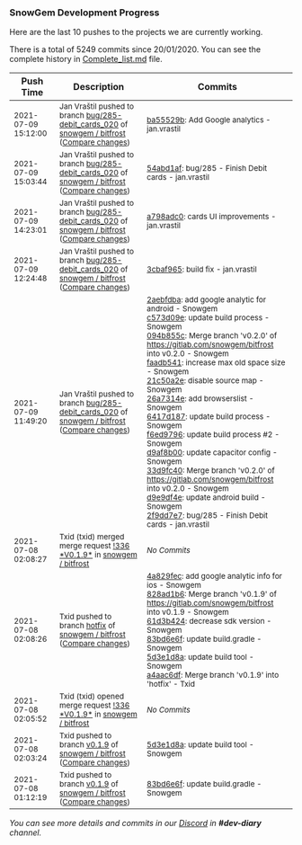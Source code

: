 
### SnowGem Development Progress

Here are the last 10 pushes to the projects we are currently working.

There is a total of 5249 commits since 20/01/2020. You can see the complete history in
 [Complete_list.md](Complete_list.md) file.

| Push Time | Description | Commits |
| --- | --- | --- |
| <sub>2021-07-09 15:12:00</sub> | <sub>Jan Vraštil pushed to branch [bug/285\-debit\_cards\_020](https://gitlab.com/snowgem/bitfrost/commits/bug/285-debit_cards_020) of [snowgem / bitfrost](https://gitlab.com/snowgem/bitfrost) ([Compare changes](https://gitlab.com/snowgem/bitfrost/compare/54abd1afc0a874cfecd7e82c06588c97b007b35e...ba55529bab0266208a0cd2493147f91bac951c38))</sub> | <sub>[ba55529b](https://gitlab.com/snowgem/bitfrost/-/commit/ba55529bab0266208a0cd2493147f91bac951c38): Add Google analytics - jan.vrastil</sub> |
| <sub>2021-07-09 15:03:44</sub> | <sub>Jan Vraštil pushed to branch [bug/285\-debit\_cards\_020](https://gitlab.com/snowgem/bitfrost/commits/bug/285-debit_cards_020) of [snowgem / bitfrost](https://gitlab.com/snowgem/bitfrost) ([Compare changes](https://gitlab.com/snowgem/bitfrost/compare/a798adc00c02d9919f069eb15c9af5fe341e57c4...54abd1afc0a874cfecd7e82c06588c97b007b35e))</sub> | <sub>[54abd1af](https://gitlab.com/snowgem/bitfrost/-/commit/54abd1afc0a874cfecd7e82c06588c97b007b35e): bug/285 - Finish Debit cards - jan.vrastil</sub> |
| <sub>2021-07-09 14:23:01</sub> | <sub>Jan Vraštil pushed to branch [bug/285\-debit\_cards\_020](https://gitlab.com/snowgem/bitfrost/commits/bug/285-debit_cards_020) of [snowgem / bitfrost](https://gitlab.com/snowgem/bitfrost) ([Compare changes](https://gitlab.com/snowgem/bitfrost/compare/3cbaf9659f467678af5c1ccea708216b5091d471...a798adc00c02d9919f069eb15c9af5fe341e57c4))</sub> | <sub>[a798adc0](https://gitlab.com/snowgem/bitfrost/-/commit/a798adc00c02d9919f069eb15c9af5fe341e57c4): cards UI improvements - jan.vrastil</sub> |
| <sub>2021-07-09 12:24:48</sub> | <sub>Jan Vraštil pushed to branch [bug/285\-debit\_cards\_020](https://gitlab.com/snowgem/bitfrost/commits/bug/285-debit_cards_020) of [snowgem / bitfrost](https://gitlab.com/snowgem/bitfrost) ([Compare changes](https://gitlab.com/snowgem/bitfrost/compare/2f9dd7e707b61862c5c29046959b863442831cca...3cbaf9659f467678af5c1ccea708216b5091d471))</sub> | <sub>[3cbaf965](https://gitlab.com/snowgem/bitfrost/-/commit/3cbaf9659f467678af5c1ccea708216b5091d471): build fix - jan.vrastil</sub> |
| <sub>2021-07-09 11:49:20</sub> | <sub>Jan Vraštil pushed to branch [bug/285\-debit\_cards\_020](https://gitlab.com/snowgem/bitfrost/commits/bug/285-debit_cards_020) of [snowgem / bitfrost](https://gitlab.com/snowgem/bitfrost) ([Compare changes](https://gitlab.com/snowgem/bitfrost/compare/97732494d3e9038aecee75b2313d0dd719afbfe8...2f9dd7e707b61862c5c29046959b863442831cca))</sub> | <sub>[2aebfdba](https://gitlab.com/snowgem/bitfrost/-/commit/2aebfdba99ef6e1289d5b2200462c2714025f828): add google analytic for android - Snowgem<br>[c573d09e](https://gitlab.com/snowgem/bitfrost/-/commit/c573d09ec520e40dc32e762f489fbcc63ab77776): update build process - Snowgem<br>[094b855c](https://gitlab.com/snowgem/bitfrost/-/commit/094b855c5f00002fe4e9a8a6b6c530d7c0344da8): Merge branch 'v0.2.0' of https://gitlab.com/snowgem/bitfrost into v0.2.0 - Snowgem<br>[faadb541](https://gitlab.com/snowgem/bitfrost/-/commit/faadb541dd7f96ecb63a9c54a7b33563fe81b092): increase max old space size - Snowgem<br>[21c50a2e](https://gitlab.com/snowgem/bitfrost/-/commit/21c50a2e121a36d01b36a546e7e81d38283cd211): disable source map - Snowgem<br>[26a7314e](https://gitlab.com/snowgem/bitfrost/-/commit/26a7314e8330905546627849d15ba8491c146d28): add browserslist - Snowgem<br>[6417d187](https://gitlab.com/snowgem/bitfrost/-/commit/6417d1872f5915014f609f6032cc2e3dbf520c85): update build process - Snowgem<br>[f6ed9796](https://gitlab.com/snowgem/bitfrost/-/commit/f6ed97963c5d862d29c6ebce96cc0f7663a40cce): update build process #2 - Snowgem<br>[d9af8b00](https://gitlab.com/snowgem/bitfrost/-/commit/d9af8b00a04573ca18010e87f04c4810c633b964): update capacitor config - Snowgem<br>[33d9fc40](https://gitlab.com/snowgem/bitfrost/-/commit/33d9fc4091d0316a6062693ca9db0c277a742bed): Merge branch 'v0.2.0' of https://gitlab.com/snowgem/bitfrost into v0.2.0 - Snowgem<br>[d9e9df4e](https://gitlab.com/snowgem/bitfrost/-/commit/d9e9df4eb3c223511c54879798bce70cee944f1c): update android build - Snowgem<br>[2f9dd7e7](https://gitlab.com/snowgem/bitfrost/-/commit/2f9dd7e707b61862c5c29046959b863442831cca): bug/285 - Finish Debit cards - jan.vrastil</sub> |
| <sub>2021-07-08 02:08:27</sub> | <sub>Txid (txid) merged merge request [\!336 \*V0\.1\.9\*](https://gitlab.com/snowgem/bitfrost/-/merge_requests/336) in [snowgem / bitfrost](https://gitlab.com/snowgem/bitfrost)</sub> | <sub>_No Commits_</sub> |
| <sub>2021-07-08 02:08:26</sub> | <sub>Txid pushed to branch [hotfix](https://gitlab.com/snowgem/bitfrost/commits/hotfix) of [snowgem / bitfrost](https://gitlab.com/snowgem/bitfrost) ([Compare changes](https://gitlab.com/snowgem/bitfrost/compare/ad890eab75d4a65d08e7351ee719ff931b39c79f...a4aac6dfbc3b64be8757a449003a1738bc55d8f2))</sub> | <sub>[4a829fec](https://gitlab.com/snowgem/bitfrost/-/commit/4a829fec3bac4a05ba12a8538b5a4a068329f660): add google analytic info for ios - Snowgem<br>[828ad1b6](https://gitlab.com/snowgem/bitfrost/-/commit/828ad1b6e41b81ab2531a7df6c6b5d975129c821): Merge branch 'v0.1.9' of https://gitlab.com/snowgem/bitfrost into v0.1.9 - Snowgem<br>[61d3b424](https://gitlab.com/snowgem/bitfrost/-/commit/61d3b4249a27862466b0ba5e60f5344146bf52c0): decrease sdk version - Snowgem<br>[83bd6e6f](https://gitlab.com/snowgem/bitfrost/-/commit/83bd6e6f6e47be9991591d33cc6e48547554b13c): update build.gradle - Snowgem<br>[5d3e1d8a](https://gitlab.com/snowgem/bitfrost/-/commit/5d3e1d8aec187d69240baeeab35f4e6cab407a84): update build tool - Snowgem<br>[a4aac6df](https://gitlab.com/snowgem/bitfrost/-/commit/a4aac6dfbc3b64be8757a449003a1738bc55d8f2): Merge branch 'v0.1.9' into 'hotfix' - Txid</sub> |
| <sub>2021-07-08 02:05:52</sub> | <sub>Txid (txid) opened merge request [\!336 \*V0\.1\.9\*](https://gitlab.com/snowgem/bitfrost/-/merge_requests/336) in [snowgem / bitfrost](https://gitlab.com/snowgem/bitfrost)</sub> | <sub>_No Commits_</sub> |
| <sub>2021-07-08 02:03:24</sub> | <sub>Txid pushed to branch [v0\.1\.9](https://gitlab.com/snowgem/bitfrost/commits/v0.1.9) of [snowgem / bitfrost](https://gitlab.com/snowgem/bitfrost) ([Compare changes](https://gitlab.com/snowgem/bitfrost/compare/83bd6e6f6e47be9991591d33cc6e48547554b13c...5d3e1d8aec187d69240baeeab35f4e6cab407a84))</sub> | <sub>[5d3e1d8a](https://gitlab.com/snowgem/bitfrost/-/commit/5d3e1d8aec187d69240baeeab35f4e6cab407a84): update build tool - Snowgem</sub> |
| <sub>2021-07-08 01:12:19</sub> | <sub>Txid pushed to branch [v0\.1\.9](https://gitlab.com/snowgem/bitfrost/commits/v0.1.9) of [snowgem / bitfrost](https://gitlab.com/snowgem/bitfrost) ([Compare changes](https://gitlab.com/snowgem/bitfrost/compare/61d3b4249a27862466b0ba5e60f5344146bf52c0...83bd6e6f6e47be9991591d33cc6e48547554b13c))</sub> | <sub>[83bd6e6f](https://gitlab.com/snowgem/bitfrost/-/commit/83bd6e6f6e47be9991591d33cc6e48547554b13c): update build.gradle - Snowgem</sub> |

_You can see more details and commits in our [Discord](https://discord.gg/zumGnbg) in **#dev-diary** channel._
